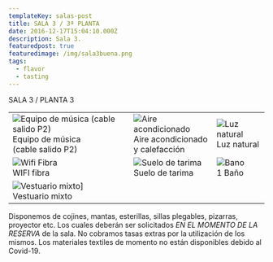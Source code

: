 ```yaml
---
templateKey: salas-post
title: SALA 3 / 3ª PLANTA
date: 2016-12-17T15:04:10.000Z
description: Sala 3.
featuredpost: true
featuredimage: /img/sala3buena.png
tags:
  - flavor
  - tasting
---
```

SALA 3 / PLANTA 3

|                                                                                                            |                                                                                  |                                                |
| ---------------------------------------------------------------------------------------------------------- | -------------------------------------------------------------------------------- | ---------------------------------------------- |
| ![Equipo de música (cable salido P2)](/img/equipo-musica.png) <br/>Equipo de música <br/>(cable salido P2) | ![Aire acondicionado](/img/aire.png) <br/> Aire acondicionado<br/> y calefacción | ![Luz natural](/img/luce.png) <br/>Luz natural |
| ![Wifi Fibra](/img/wifi.png) <br/>WIFI fibra                                                               | ![Suelo de tarima](/img/suelo.png) <br/>Suelo de tarima                          | ![Bano](/img/bano.jpg) <br/>1 Baño             |
| ![Vestuario mixto](/img/vestuario.png)] <br/>Vestuario mixto<br/>                                          |                                                                                  |                                                |

Disponemos de cojines, mantas, esterillas, sillas plegables, pizarras, proyector etc. Los cuales deberán ser solicitados *EN EL MOMENTO DE LA RESERVA* de la sala. No cobramos tasas extras por la utilización de los mismos. Los materiales textiles de momento no están disponibles debido al Covid-19.